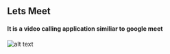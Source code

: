 ## Lets Meet
#### It is a video calling application similiar to google meet

![alt text](https://github.com/arib-ashhar/Lets-Meet/blob/main/Screenshot_(147).png?raw=true)

